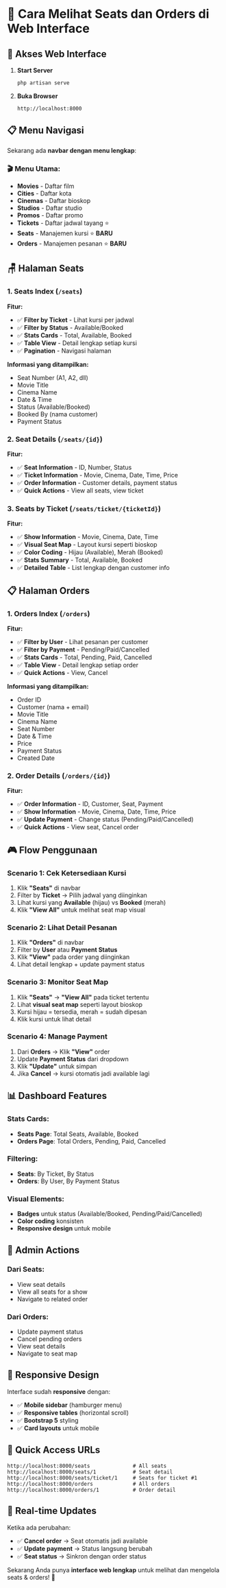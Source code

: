 # 🎯 Cara Melihat Seats dan Orders di Web Interface

## 🚀 Akses Web Interface

1. **Start Server**
   ```bash
   php artisan serve
   ```

2. **Buka Browser**
   ```
   http://localhost:8000
   ```

## 📋 **Menu Navigasi**

Sekarang ada **navbar dengan menu lengkap**:

### 🎬 **Menu Utama:**
- **Movies** - Daftar film
- **Cities** - Daftar kota  
- **Cinemas** - Daftar bioskop
- **Studios** - Daftar studio
- **Promos** - Daftar promo
- **Tickets** - Daftar jadwal tayang ⭐
- **Seats** - Manajemen kursi ⭐ **BARU**
- **Orders** - Manajemen pesanan ⭐ **BARU**

## 🪑 **Halaman Seats**

### 1. **Seats Index** (`/seats`)
**Fitur:**
- ✅ **Filter by Ticket** - Lihat kursi per jadwal
- ✅ **Filter by Status** - Available/Booked
- ✅ **Stats Cards** - Total, Available, Booked
- ✅ **Table View** - Detail lengkap setiap kursi
- ✅ **Pagination** - Navigasi halaman

**Informasi yang ditampilkan:**
- Seat Number (A1, A2, dll)
- Movie Title
- Cinema Name  
- Date & Time
- Status (Available/Booked)
- Booked By (nama customer)
- Payment Status

### 2. **Seat Details** (`/seats/{id}`)
**Fitur:**
- ✅ **Seat Information** - ID, Number, Status
- ✅ **Ticket Information** - Movie, Cinema, Date, Time, Price
- ✅ **Order Information** - Customer details, payment status
- ✅ **Quick Actions** - View all seats, view ticket

### 3. **Seats by Ticket** (`/seats/ticket/{ticketId}`)
**Fitur:**
- ✅ **Show Information** - Movie, Cinema, Date, Time
- ✅ **Visual Seat Map** - Layout kursi seperti bioskop
- ✅ **Color Coding** - Hijau (Available), Merah (Booked)
- ✅ **Stats Summary** - Total, Available, Booked
- ✅ **Detailed Table** - List lengkap dengan customer info

## 📋 **Halaman Orders**

### 1. **Orders Index** (`/orders`)
**Fitur:**
- ✅ **Filter by User** - Lihat pesanan per customer
- ✅ **Filter by Payment** - Pending/Paid/Cancelled
- ✅ **Stats Cards** - Total, Pending, Paid, Cancelled
- ✅ **Table View** - Detail lengkap setiap order
- ✅ **Quick Actions** - View, Cancel

**Informasi yang ditampilkan:**
- Order ID
- Customer (nama + email)
- Movie Title
- Cinema Name
- Seat Number
- Date & Time
- Price
- Payment Status
- Created Date

### 2. **Order Details** (`/orders/{id}`)
**Fitur:**
- ✅ **Order Information** - ID, Customer, Seat, Payment
- ✅ **Show Information** - Movie, Cinema, Date, Time, Price
- ✅ **Update Payment** - Change status (Pending/Paid/Cancelled)
- ✅ **Quick Actions** - View seat, Cancel order

## 🎮 **Flow Penggunaan**

### **Scenario 1: Cek Ketersediaan Kursi**
1. Klik **"Seats"** di navbar
2. Filter by **Ticket** → Pilih jadwal yang diinginkan
3. Lihat kursi yang **Available** (hijau) vs **Booked** (merah)
4. Klik **"View All"** untuk melihat seat map visual

### **Scenario 2: Lihat Detail Pesanan**
1. Klik **"Orders"** di navbar
2. Filter by **User** atau **Payment Status**
3. Klik **"View"** pada order yang diinginkan
4. Lihat detail lengkap + update payment status

### **Scenario 3: Monitor Seat Map**
1. Klik **"Seats"** → **"View All"** pada ticket tertentu
2. Lihat **visual seat map** seperti layout bioskop
3. Kursi hijau = tersedia, merah = sudah dipesan
4. Klik kursi untuk lihat detail

### **Scenario 4: Manage Payment**
1. Dari **Orders** → Klik **"View"** order
2. Update **Payment Status** dari dropdown
3. Klik **"Update"** untuk simpan
4. Jika **Cancel** → kursi otomatis jadi available lagi

## 📊 **Dashboard Features**

### **Stats Cards:**
- **Seats Page**: Total Seats, Available, Booked
- **Orders Page**: Total Orders, Pending, Paid, Cancelled

### **Filtering:**
- **Seats**: By Ticket, By Status
- **Orders**: By User, By Payment Status

### **Visual Elements:**
- **Badges** untuk status (Available/Booked, Pending/Paid/Cancelled)
- **Color coding** konsisten
- **Responsive design** untuk mobile

## 🔧 **Admin Actions**

### **Dari Seats:**
- View seat details
- View all seats for a show
- Navigate to related order

### **Dari Orders:**
- Update payment status
- Cancel pending orders
- View seat details
- Navigate to seat map

## 📱 **Responsive Design**

Interface sudah **responsive** dengan:
- ✅ **Mobile sidebar** (hamburger menu)
- ✅ **Responsive tables** (horizontal scroll)
- ✅ **Bootstrap 5** styling
- ✅ **Card layouts** untuk mobile

## 🎯 **Quick Access URLs**

```
http://localhost:8000/seats              # All seats
http://localhost:8000/seats/1            # Seat detail
http://localhost:8000/seats/ticket/1     # Seats for ticket #1
http://localhost:8000/orders             # All orders  
http://localhost:8000/orders/1           # Order detail
```

## 🔄 **Real-time Updates**

Ketika ada perubahan:
- ✅ **Cancel order** → Seat otomatis jadi available
- ✅ **Update payment** → Status langsung berubah
- ✅ **Seat status** → Sinkron dengan order status

Sekarang Anda punya **interface web lengkap** untuk melihat dan mengelola seats & orders! 🎉

